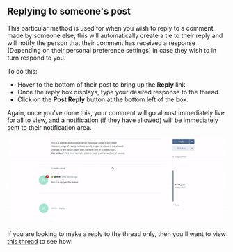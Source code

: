 ## Replying to someone's post

This particular method is used for when you wish to reply to a comment made by someone else, this will automatically create a tie to their reply and will notify the person that their comment has received a response (Depending on their personal preference settings) in case they wish to in turn respond to you.

To do this:

- Hover to the bottom of their post to bring up the **Reply** link
- Once the reply box displays, type your desired response to the thread.
- Click on the **Post Reply** button at the bottom left of the box.

Again, once you've done this, your comment will go almost immediately live for all to view, and a notification (if they have allowed) will be immediately sent to their notification area.

![Animation - Reply to a post/comment ](687474703a2f2f692e696d6775722e636f6d2f754c42366a326a2e676966.gif)

If you are looking to make a reply to the thread only, then you'll want to view [this thread](reply.md) to see how!
